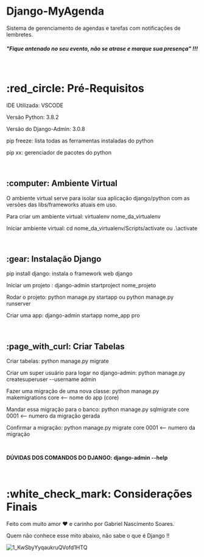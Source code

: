 # Django-MyAgenda

Sistema de gerenciamento de agendas e tarefas com notificações de lembretes. 

<h5> "Fique antenado no seu evento, não se atrase e marque sua presença" !!! </h5>

<br> 


<h1> :red_circle: Pré-Requisitos </h1>

IDE Utilizada: VSCODE

Versão Python: 3.8.2

Versão do Django-Admin: 3.0.8

pip freeze: lista todas as ferramentas instaladas do python

pip xx: gerenciador de pacotes do python 

<br>

<h2> :computer: Ambiente Virtual </h2>

O ambiente virtual serve para isolar sua aplicação django/python com as versões das libs/frameworks atuais em uso. 

Para criar um ambiente virtual: virtualenv nome_da_virtualenv

Iniciar ambiente virtual: cd nome_da_virtualenv/Scripts/activate ou .\activate

<br>


<h2> :gear:  Instalação Django </h2>

pip install django: instala o framework web django

 Iniciar um projeto : django-admin startproject nome_projeto

 Rodar o projeto: python manage.py startapp ou python manage.py runserver

 Criar uma app: django-admin startapp nome_app pro

<br>

<h2> :page_with_curl: Criar Tabelas  </h2> 

Criar tabelas: python manage.py migrate

Criar um super usuário para logar no django-admin: python manage.py createsuperuser --username admin

Fazer uma migração de uma nova classe: python manage.py makemigrations core <-- nome do app (core)

Mandar essa migração para o banco: python manage.py sqlmigrate core 0001 <-- numero da migração gerada

Confirmar a migração: python manage.py migrate core 0001 <-- numero da migração

<br>

<b> DÚVIDAS DOS COMANDOS DO DJANGO: django-admin --help </b>

<br>

<h1> :white_check_mark: Considerações Finais </h1>

Feito com muito amor :heart: e carinho por Gabriel Nascimento Soares.

Quem não conhece esse mito abaixo, não sabe o que é Django !!

![1_KwSbyYyqaukruQVofd1HTQ](https://user-images.githubusercontent.com/43541457/89111490-b9424900-d42c-11ea-8932-fff66db5e80a.jpeg)

<br>

